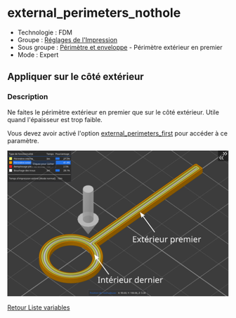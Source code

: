 # external_perimeters_nothole

* Technologie : FDM
* Groupe : [Réglages de l'Impression](../print_settings/print_settings.md)
* Sous groupe : [Périmètre et enveloppe](../print_settings/print_settings.md#périmètre-et-enveloppe) - Périmètre extérieur en premier 
* Mode : Expert

##  Appliquer sur le côté extérieur

### Description

Ne faites le périmètre extérieur en premier que sur le côté extérieur.
Utile quand l'épaisseur est trop faible.

Vous devez avoir activé l'option [external_perimeters_first](external_perimeters_first.md) pour accéder à ce paramètre.

![Appliquer sur le côté extérieur](./images/external_perimeters_nothole/001.svg)

[Retour Liste variables](variable_list.md)
